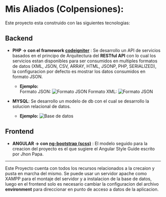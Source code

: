 # Mis Aliados (Colpensiones): #
Este proyecto esta construido con las siguientes tecnologias:

## Backend ##

* **PHP -> con el framework [codeigniter](https://www.codeigniter.com/)** :  Se desarrollo un API de servicios basados en el principo de Arquitectura del **RESTful API** con lo cual los servicios estan disponibles para ser consumidos en multiples formatos de datos (XML, JSON, CSV, ARRAY, HTML, JSONP, PHP, SERIALIZED), la configuracion por defecto es mostrar los datos consumidos en formato JSON.
    - **Ejemplo:** 
    <br>Formato JSON: ![Formato JSON](https://snag.gy/WcsR4t.jpg)
    Formato XML: ![Formato JSON](https://snag.gy/c9pHxG.jpg)

* **MYSQL**: Se desarrollo un modelo de db con el cual se desarrollo la solucion relacional de datos.
    - **Ejemplo:** ![Base de datos](https://snag.gy/wyXx7Q.jpg)

## Frontend ##

* **ANGULAR -> con [ng-bootstrap (scss)](https://ng-bootstrap.github.io/#/home)** : El modelo seguido para la creacion del proyecto es el que sugiere el Angular Style Guide escrito por Jhon Papa.

---
Este Proyecto cuenta con todos los recursos relacionados a la crecaion y pusta en marcha del mismo. Se puede usar un servidor apache como XAMPP para el montaje del servidor y a instalacion de la base de datos, luego en el frontend solo es necesario cambiar la configuracion del archivo **environment** para direccionar en punto de acceso a datos de la aplicacion.
